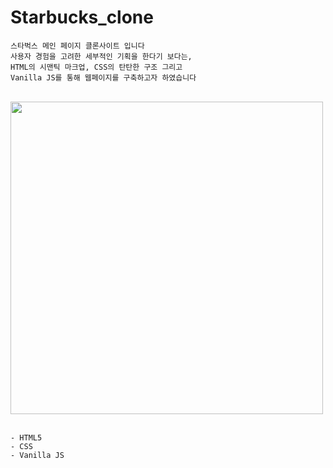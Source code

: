 # Starbucks_clone

```
스타벅스 메인 페이지 클론사이트 입니다
사용자 경험을 고려한 세부적인 기획을 한다기 보다는,
HTML의 시맨틱 마크업, CSS의 탄탄한 구조 그리고
Vanilla JS를 통해 웹페이지를 구축하고자 하였습니다
```

<br>

<image src="imgs/starbucks.png" width="500">

<br>
<br>

```
- HTML5
- CSS
- Vanilla JS
```
